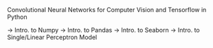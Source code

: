 Convolutional Neural Networks for Computer Vision and Tensorflow in Python

-> Intro. to Numpy
-> Intro. to Pandas
-> Intro. to Seaborn
-> Intro. to Single/Linear Perceptron Model
